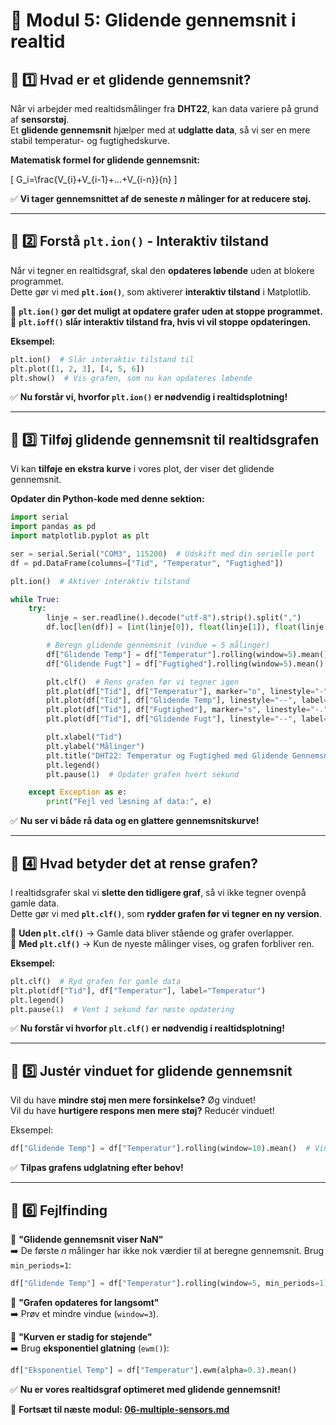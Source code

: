 # 🔄 **Modul 5: Glidende gennemsnit i realtid**

## 📌 **1️⃣ Hvad er et glidende gennemsnit?**
Når vi arbejder med realtidsmålinger fra **DHT22**, kan data variere på grund af **sensorstøj**.  
Et **glidende gennemsnit** hjælper med at **udglatte data**, så vi ser en mere stabil temperatur- og fugtighedskurve.

**Matematisk formel for glidende gennemsnit:**    

\[
    G_i=\frac{V_{i}+V_{i-1}+...+V_{i-n}}{n}
\]


✅ **Vi tager gennemsnittet af de seneste *n* målinger for at reducere støj.**  

---

## 📌 **2️⃣ Forstå `plt.ion()` - Interaktiv tilstand**
Når vi tegner en realtidsgraf, skal den **opdateres løbende** uden at blokere programmet.  
Dette gør vi med **`plt.ion()`**, som aktiverer **interaktiv tilstand** i Matplotlib.

🔹 **`plt.ion()` gør det muligt at opdatere grafer uden at stoppe programmet.**  
🔹 **`plt.ioff()` slår interaktiv tilstand fra, hvis vi vil stoppe opdateringen.**  

**Eksempel:**
```python
plt.ion()  # Slår interaktiv tilstand til
plt.plot([1, 2, 3], [4, 5, 6])
plt.show()  # Vis grafen, som nu kan opdateres løbende
```

✅ **Nu forstår vi, hvorfor `plt.ion()` er nødvendig i realtidsplotning!**  

---

## 📌 **3️⃣ Tilføj glidende gennemsnit til realtidsgrafen**
Vi kan **tilføje en ekstra kurve** i vores plot, der viser det glidende gennemsnit.  

**Opdater din Python-kode med denne sektion:**  

```python
import serial
import pandas as pd
import matplotlib.pyplot as plt

ser = serial.Serial("COM3", 115200)  # Udskift med din serielle port
df = pd.DataFrame(columns=["Tid", "Temperatur", "Fugtighed"])

plt.ion()  # Aktiver interaktiv tilstand

while True:
    try:
        linje = ser.readline().decode("utf-8").strip().split(",")
        df.loc[len(df)] = [int(linje[0]), float(linje[1]), float(linje[2])]

        # Beregn glidende gennemsnit (vindue = 5 målinger)
        df["Glidende Temp"] = df["Temperatur"].rolling(window=5).mean()
        df["Glidende Fugt"] = df["Fugtighed"].rolling(window=5).mean()

        plt.clf()  # Rens grafen før vi tegner igen
        plt.plot(df["Tid"], df["Temperatur"], marker="o", linestyle="-", label="Temperatur")
        plt.plot(df["Tid"], df["Glidende Temp"], linestyle="--", label="Glidende Temp (5)")
        plt.plot(df["Tid"], df["Fugtighed"], marker="s", linestyle="-.", label="Fugtighed")
        plt.plot(df["Tid"], df["Glidende Fugt"], linestyle="--", label="Glidende Fugt (5)")

        plt.xlabel("Tid")
        plt.ylabel("Målinger")
        plt.title("DHT22: Temperatur og Fugtighed med Glidende Gennemsnit")
        plt.legend()
        plt.pause(1)  # Opdater grafen hvert sekund

    except Exception as e:
        print("Fejl ved læsning af data:", e)
```

✅ **Nu ser vi både rå data og en glattere gennemsnitskurve!**  

---

## 📌 **4️⃣ Hvad betyder det at rense grafen?**
I realtidsgrafer skal vi **slette den tidligere graf**, så vi ikke tegner ovenpå gamle data.  
Dette gør vi med **`plt.clf()`**, som **rydder grafen før vi tegner en ny version**.

🔹 **Uden `plt.clf()`** → Gamle data bliver stående og grafer overlapper.  
🔹 **Med `plt.clf()`** → Kun de nyeste målinger vises, og grafen forbliver ren.  

**Eksempel:**
```python
plt.clf()  # Ryd grafen for gamle data
plt.plot(df["Tid"], df["Temperatur"], label="Temperatur")
plt.legend()
plt.pause(1)  # Vent 1 sekund før næste opdatering
```

✅ **Nu forstår vi hvorfor `plt.clf()` er nødvendig i realtidsplotning!**  

---

## 📌 **5️⃣ Justér vinduet for glidende gennemsnit**
Vil du have **mindre støj men mere forsinkelse?** Øg vinduet!  
Vil du have **hurtigere respons men mere støj?** Reducér vinduet!  

Eksempel:  
```python
df["Glidende Temp"] = df["Temperatur"].rolling(window=10).mean()  # Vindue på 10 målinger
```

✅ **Tilpas grafens udglatning efter behov!**  

---

## 📌 **6️⃣ Fejlfinding**
🔹 **"Glidende gennemsnit viser NaN"**  
➡️ De første *n* målinger har ikke nok værdier til at beregne gennemsnit. Brug `min_periods=1`:  
```python
df["Glidende Temp"] = df["Temperatur"].rolling(window=5, min_periods=1).mean()
```

🔹 **"Grafen opdateres for langsomt"**  
➡️ Prøv et mindre vindue (`window=3`).  

🔹 **"Kurven er stadig for støjende"**  
➡️ Brug **eksponentiel glatning** (`ewm()`):
```python
df["Eksponentiel Temp"] = df["Temperatur"].ewm(alpha=0.3).mean()
```

✅ **Nu er vores realtidsgraf optimeret med glidende gennemsnit!**  

🚀 **Fortsæt til næste modul: [06-multiple-sensors.md](06-multiple-sensors.md)**  
